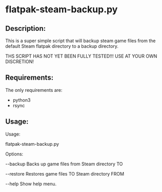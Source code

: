 # flatpak-steam-backup.py

## Description:

This is a super simple script that will backup steam game files from the default Steam flatpak directory to a backup directory.

THS SCRIPT HAS NOT YET BEEN FULLY TESTED!!!
USE AT YOUR OWN DISCRETION!

## Requirements:

The only requirements are:

- python3
- rsync

## Usage:

Usage:

flatpak-steam-backup.py <OPTIONS> <PATH>

Options:

--backup        Backs up game files from Steam directory TO <PATH>

--restore       Restores game files TO Steam directory FROM <PATH>

--help          Show help menu.

